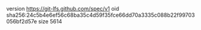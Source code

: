 version https://git-lfs.github.com/spec/v1
oid sha256:24c5b4e6ef56c68ba35c4d59f35fce66dd70a3335c088b22f99703056bf2d57e
size 5614

